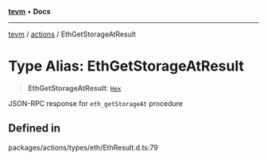 [**tevm**](../../README.md) • **Docs**

***

[tevm](../../modules.md) / [actions](../README.md) / EthGetStorageAtResult

# Type Alias: EthGetStorageAtResult

> **EthGetStorageAtResult**: [`Hex`](Hex.md)

JSON-RPC response for `eth_getStorageAt` procedure

## Defined in

packages/actions/types/eth/EthResult.d.ts:79
